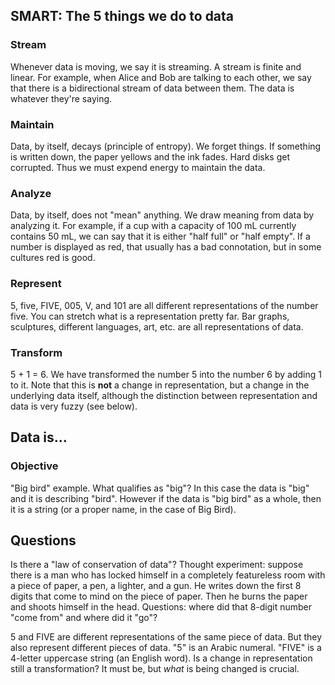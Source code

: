 ## SMART: The 5 things we do to data

### Stream

Whenever data is moving, we say it is streaming. A stream is finite and linear. For example, when Alice and Bob are talking to each other, we say that there is a bidirectional stream of data between them. The data is whatever they're saying.

### Maintain

Data, by itself, decays (principle of entropy). We forget things. If something is written down, the paper yellows and the ink fades. Hard disks get corrupted. Thus we must expend energy to maintain the data.

### Analyze

Data, by itself, does not "mean" anything. We draw meaning from data by analyzing it. For example, if a cup with a capacity of 100 mL currently contains 50 mL, we can say that it is either "half full" or "half empty". If a number is displayed as red, that usually has a bad connotation, but in some cultures red is good.

### Represent

5, five, FIVE, 005, V, and 101 are all different representations of the number five. You can stretch what is a representation pretty far. Bar graphs, sculptures, different languages, art, etc. are all representations of data.

### Transform

5 + 1 = 6. We have transformed the number 5 into the number 6 by adding 1 to it. Note that this is **not** a change in representation, but a change in the underlying data itself, although the distinction between representation and data is very fuzzy (see below).

## Data is...

### Objective

"Big bird" example. What qualifies as "big"? In this case the data is "big" and it is describing "bird". However if the data is "big bird" as a whole, then it is a string (or a proper name, in the case of Big Bird).

## Questions

Is there a "law of conservation of data"? Thought experiment: suppose there is a man who has locked himself in a completely featureless room with a piece of paper, a pen, a lighter, and a gun. He writes down the first 8 digits that come to mind on the piece of paper. Then he burns the paper and shoots himself in the head. Questions: where did that 8-digit number "come from" and where did it "go"?

5 and FIVE are different representations of the same piece of data. But they also represent different pieces of data. "5" is an Arabic numeral. "FIVE" is a 4-letter uppercase string (an English word). Is a change in representation still a transformation? It must be, but *what* is being changed is crucial.
